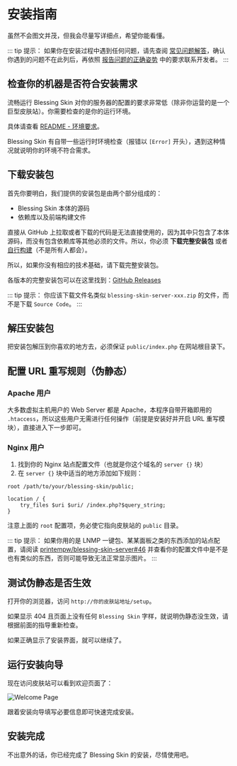 # 安装指南

虽然不会图文并茂，但我会尽量写详细点，希望你能看懂。

::: tip 提示：
如果你在安装过程中遇到任何问题，请先查阅 [常见问题解答](/faq.md)，确认你遇到的问题不在此列后，再依照 [报告问题的正确姿势](/report.md) 中的要求联系开发者。
:::

## 检查你的机器是否符合安装需求

流畅运行 Blessing Skin 对你的服务器的配置的要求非常低（除非你运营的是一个巨型皮肤站）。你需要检查的是你的运行环境。

具体请查看 [README - 环境要求](https://github.com/bs-community/blessing-skin-server/blob/master/README.md#%E7%8E%AF%E5%A2%83%E8%A6%81%E6%B1%82)。

Blessing Skin 有自带一些运行时环境检查（报错以 `[Error]` 开头），遇到这种情况就说明你的环境不符合需求。

## 下载安装包

首先你要明白，我们提供的安装包是由两个部分组成的：

- Blessing Skin 本体的源码
- 依赖库以及前端构建文件

直接从 GitHub 上拉取或者下载的代码是无法直接使用的，因为其中只包含了本体源码，而没有包含依赖库等其他必须的文件。所以，你必须 **下载完整安装包** 或者 [自行构建](https://github.com/bs-community/blessing-skin-server/blob/master/README.md#%E8%87%AA%E8%A1%8C%E6%9E%84%E5%BB%BA)（不是所有人都会）。

所以，如果你没有相应的技术基础，请下载完整安装包。

各版本的完整安装包可以在这里找到：[GitHub Releases](https://github.com/bs-community/blessing-skin-server/releases)

::: tip 提示：
你应该下载文件名类似 `blessing-skin-server-xxx.zip` 的文件，而不是下载 `Source Code`。
:::

## 解压安装包

把安装包解压到你喜欢的地方去，必须保证 `public/index.php` 在网站根目录下。

## 配置 URL 重写规则（伪静态）

### Apache 用户

大多数虚拟主机用户的 Web Server 都是 Apache，本程序自带开箱即用的 `.htaccess`，所以这些用户无需进行任何操作（前提是安装好并开启 URL 重写模块），直接进入下一步即可。

### Nginx 用户

1. 找到你的 Nginx 站点配置文件（也就是你这个域名的 `server {}` 块）
2. 在 `server {}` 块中适当的地方添加如下规则：

```nginx
root /path/to/your/blessing-skin/public;

location / {
    try_files $uri $uri/ /index.php?$query_string;
}
```

注意上面的 `root` 配置项，务必使它指向皮肤站的 `public` 目录。

::: tip 提示：
如果你用的是 LNMP 一键包、某某面板之类的东西添加的站点配置，请阅读 [printempw/blessing-skin-server#46](https://github.com/printempw/blessing-skin-server/issues/46) 并查看你的配置文件中是不是也有类似的东西，否则可能导致无法正常显示图片。
:::

## 测试伪静态是否生效

打开你的浏览器，访问 `http://你的皮肤站地址/setup`。

如果显示 404 且页面上没有任何 `Blessing Skin` 字样，就说明伪静态没生效，请根据前面的指导重新检查。

如果正确显示了安装界面，就可以继续了。

## 运行安装向导

现在访问皮肤站可以看到欢迎页面了：

![Welcome Page](https://i.loli.net/2018/02/08/5a7c1b7f4ab66.png)

跟着安装向导填写必要信息即可快速完成安装。

## 安装完成

不出意外的话，你已经完成了 Blessing Skin 的安装，尽情使用吧。
